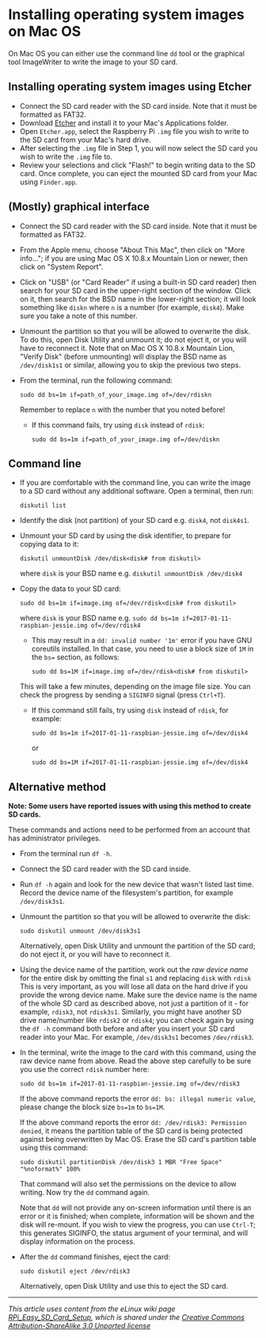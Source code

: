 # Installing operating system images on Mac OS

On Mac OS you can either use the command line `dd` tool or the graphical tool ImageWriter to write the image to your SD card.

## Installing operating system images using Etcher

- Connect the SD card reader with the SD card inside. Note that it must be formatted as FAT32.
- Download [Etcher](https://etcher.io/) and install it to your Mac's Applications folder.
- Open `Etcher.app`, select the Raspberry Pi `.img` file you wish to write to the SD card from your Mac's hard drive.
- After selecting the `.img` file in Step 1, you will now select the SD card you wish to write the `.img` file to.
- Review your selections and click "Flash!" to begin writing data to the SD card. Once complete, you can eject the mounted SD card from your Mac using `Finder.app`.

## (Mostly) graphical interface

- Connect the SD card reader with the SD card inside. Note that it must be formatted as FAT32.
- From the Apple menu, choose "About This Mac", then click on "More info..."; if you are using Mac OS X 10.8.x Mountain Lion or newer, then click on "System Report".
- Click on "USB" (or "Card Reader" if using a built-in SD card reader) then search for your SD card in the upper-right section of the window. Click on it, then search for the BSD name in the lower-right section; it will look something like `diskn` where `n` is a number (for example, `disk4`). Make sure you take a note of this number.
- Unmount the partition so that you will be allowed to overwrite the disk. To do this, open Disk Utility and unmount it; do not eject it, or you will have to reconnect it. Note that on Mac OS X 10.8.x Mountain Lion, "Verify Disk" (before unmounting) will display the BSD name as `/dev/disk1s1` or similar, allowing you to skip the previous two steps.
- From the terminal, run the following command:

    ```
    sudo dd bs=1m if=path_of_your_image.img of=/dev/rdiskn
    ```

    Remember to replace `n` with the number that you noted before!

   - If this command fails, try using `disk` instead of `rdisk`:
    
       ```
       sudo dd bs=1m if=path_of_your_image.img of=/dev/diskn
       ```

## Command line

- If you are comfortable with the command line, you can write the image to a SD card without any additional software. Open a terminal, then run:

    `diskutil list`

- Identify the disk (not partition) of your SD card e.g. `disk4`, not `disk4s1`.
- Unmount your SD card by using the disk identifier, to prepare for copying data to it:

    `diskutil unmountDisk /dev/disk<disk# from diskutil>`

    where `disk` is your BSD name e.g. `diskutil unmountDisk /dev/disk4`
    
- Copy the data to your SD card:

    `sudo dd bs=1m if=image.img of=/dev/rdisk<disk# from diskutil>`

    where `disk` is your BSD name e.g. `sudo dd bs=1m if=2017-01-11-raspbian-jessie.img of=/dev/rdisk4`

    - This may result in a ``dd: invalid number '1m'`` error if you have GNU
    coreutils installed. In that case, you need to use a block size of `1M` in the `bs=` section, as follows:

       `sudo dd bs=1M if=image.img of=/dev/rdisk<disk# from diskutil>`

    This will take a few minutes, depending on the image file size. You can check the progress by sending a `SIGINFO` signal (press `Ctrl+T`).
    
    - If this command still fails, try using `disk` instead of `rdisk`, for example:
    
       ```
       sudo dd bs=1m if=2017-01-11-raspbian-jessie.img of=/dev/disk4
       ```
       or
       ```
       sudo dd bs=1M if=2017-01-11-raspbian-jessie.img of=/dev/disk4
       ```

## Alternative method

**Note: Some users have reported issues with using this method to create SD cards.**

These commands and actions need to be performed from an account that has administrator privileges.

- From the terminal run `df -h`.
- Connect the SD card reader with the SD card inside.
- Run `df -h` again and look for the new device that wasn't listed last time. Record the device name of the filesystem's partition, for example `/dev/disk3s1`.
- Unmount the partition so that you will be allowed to overwrite the disk:

    ```
    sudo diskutil unmount /dev/disk3s1
    ```

    Alternatively, open Disk Utility and unmount the partition of the SD card; do not eject it, or you will have to reconnect it.
- Using the device name of the partition, work out the *raw device name* for the entire disk by omitting the final `s1` and replacing `disk` with `rdisk` This is very important, as you will lose all data on the hard drive if you provide the wrong device name. Make sure the device name is the name of the whole SD card as described above, not just a partition of it - for example, `rdisk3`, not `rdisk3s1`. Similarly, you might have another SD drive name/number like `rdisk2` or `rdisk4`; you can check again by using the `df -h` command both before and after you insert your SD card reader into your Mac. For example, `/dev/disk3s1` becomes `/dev/rdisk3`.
- In the terminal, write the image to the card with this command, using the raw device name from above. Read the above step carefully to be sure you use the correct `rdisk` number here:
    
    ```
    sudo dd bs=1m if=2017-01-11-raspbian-jessie.img of=/dev/rdisk3
    ```

    If the above command reports the error `dd: bs: illegal numeric value`, please change the block size `bs=1m` to `bs=1M`.

    If the above command reports the error `dd: /dev/rdisk3: Permission denied`, it means the partition table of the SD card is being protected against being overwritten by Mac OS. Erase the SD card's partition table using this command:
    
    ```
    sudo diskutil partitionDisk /dev/disk3 1 MBR "Free Space" "%noformat%" 100%
    ```
    
    That command will also set the permissions on the device to allow writing. Now try the `dd` command again.

    Note that `dd` will not provide any on-screen information until there is an error or it is finished; when complete, information will be shown and the disk will re-mount. If you wish to view the progress, you can use `Ctrl-T`; this generates SIGINFO, the status argument of your terminal, and will display information on the process.
- After the `dd` command finishes, eject the card:

    ```
    sudo diskutil eject /dev/rdisk3
    ```

    Alternatively, open Disk Utility and use this to eject the SD card.

---

*This article uses content from the eLinux wiki page [RPi_Easy_SD_Card_Setup](http://elinux.org/RPi_Easy_SD_Card_Setup), which is shared under the [Creative Commons Attribution-ShareAlike 3.0 Unported license](http://creativecommons.org/licenses/by-sa/3.0/)*
